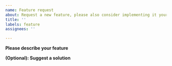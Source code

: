 ```yaml
---
name: Feature request
about: Request a new feature, please also consider implementing it yourself and opening a PR.
title: ''
labels: feature
assignees: ''

---
```


**Please describe your feature**

**(Optional): Suggest a solution**
